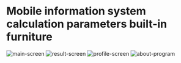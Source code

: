 # Mobile information system calculation parameters built-in furniture

![main-screen](https://i0.imgpile.com/2016/05/08/9e0da19d0425616baa93863ca1a69d8a.jpg "Main-screen")
![result-screen](https://github.com/kotAndEgor/InstallationOfDoors/blob/master/demoscreens/result-screen.png "Result screen")
![profile-screen](https://github.com/kotAndEgor/InstallationOfDoors/blob/master/demoscreens/profile-list-and-search-screen.png "Profiles screen")
![about-program](https://github.com/kotAndEgor/InstallationOfDoors/blob/master/demoscreens/about.png "About program")
